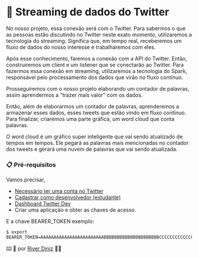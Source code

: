 # 🚀 Streaming de dados do Twitter

No nosso projeto, essa conexão será com o Twitter. Para sabermos o que as pessoas estão discutindo no Twitter neste exato momento, utilizaremos a tecnologia do streaming. Significa que, em tempo real, receberemos um fluxo de dados do nosso interesse e trabalharemos com eles.

Após esse conhecimento, faremos a conexão com a API do Twitter. Então, construiremos um client e um listener que se conectarão ao Twitter. Para fazermos essa conexão em streaming, utilizaremos a tecnologia do Spark, responsável pelo processamento dos dados que virão no fluxo contínuo.

Prosseguiremos com o nosso projeto elaborando um contador de palavras, assim aprendermos a "trazer mais valor" com os dados.

Então, além de elaborarmos um contador de palavras, aprenderemos a armazenar esses dados, esses tweets que estão vindo em fluxo contínuo. Para finalizar, criaremos uma parte gráfica, um word cloud que conta palavras.

O word cloud é um gráfico super inteligente que vai sendo atualizado de tempos em tempos. Ele pegará as palavras mais mencionadas no contador dos tweets e gerará uma nuvem de palavras que vai sendo atualizada.

### 📋 Pré-requisitos
Vamos precisar,
* [Necessário ter uma conta no Twitter](https://apps.twitter.com/)
* [Cadastrar como desenvolvedor (estudante)](https://developer.twitter.com/en)
* [Dashboard Twitter Dev](https://developer.twitter.com/en/portal/dashboard)
* Criar uma aplicação e obter as chaves de acesso.

E a chave BEARER_TOKEN
exemplo:
```
$ export BEARER_TOKEN=AAAAAAAAAAAAAAAAAAAAAAAABBBBBBBBBBBBBBBBBBBBBCCCCCCCCCCCCCCC123
```

⌨️ 🚀 por [River Diniz](https://gist.github.com/riversdiniz) 🧑‍🚀
